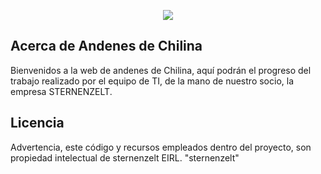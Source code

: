 <p align="center"><a href="https://www.sternenzelt.net.pe" target="_blank"><img src="https://raw.githubusercontent.com/SternenzeltDevTeam/sternenzelt/main/resources/images/logo_banner.png?token=GHSAT0AAAAAACVZGKFZ42R2RLBS6EHCMJO4ZWP2SRQ"></a></p>

## Acerca de Andenes de Chilina

Bienvenidos a la web de andenes de Chilina, aquí podrán el progreso del trabajo realizado por el equipo de TI, de la mano de nuestro socio, la empresa STERNENZELT.

## Licencia

Advertencia, este código y recursos empleados dentro del proyecto, son propiedad intelectual de sternenzelt EIRL. "sternenzelt" 
